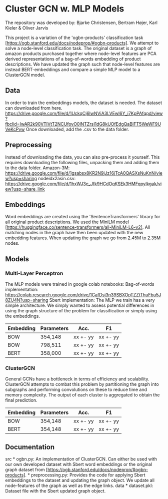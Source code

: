 # Cluster GCN w. MLP Models

The repository was developed by:
Bjarke Christensen, Bertram Højer, Karl Kieler & Oliver Jarvis

This project is a variation of the 'ogbn-products' classification task [https://ogb.stanford.edu/docs/nodeprop/#ogbn-products]. We attempt to solve a node-level classification task. The original dataset is a graph of amazon products purchased together where node-level features are PCA derived representations of a bag-of-words embedding of product descriptions. We have updated the graph such that node-level features are instead BERT-embeddings and compare a simple MLP model to a ClusterGCN model. 

## Data
In order to train the embeddings models, the dataset is needed. The dataset can downloaded from here.
https://drive.google.com/file/d/1UckqCj6lwNViA3LVEwl6Y_i7KpPAfqpd/view?fbclid=IwAR2k90VTIVtT2NCUfovO0lNTZrsI1dG8kUOfEdgQaBIFT5WeWF9UVeKcPyw
Once downloaded, add the .csv to the data folder.

## Preprocessing
Instead of downloading the data, you can also pre-process it yourself.
This requires downloading the following files, unpacking them and adding them to the data folder.
Amazon-3M: https://drive.google.com/file/d/1gsabsx8KR2N9jJz16jTcA0QASXsNuKnN/view?usp=sharing
nodeidx2asin.csv: https://drive.google.com/file/d/1hxWJ3e_Jfk9HCdOqKSEk3HMFqpylkgak/view?usp=share_link

## Embeddings
Word embeddings are created using the 'SentenceTransformers' library for all original product descriptions. We used the MiniLM model [https://huggingface.co/sentence-transformers/all-MiniLM-L6-v2]. All matching nodes in the graph have then been updated with the new embedding features. When updating the graph we go from 2.45M to 2.35M nodes.

## Models
### Multi-Layer Perceptron
The MLP models were trained in google colab notebooks:
Bag-of-words implementation: https://colab.research.google.com/drive/1CafDsj3n39SBXOpTZZtThuFbu5J8ZU4N?usp=sharing
Sbert implementation: 
The MLP we train has a very simple architecture. We simply wanted to assess potential differences in using the graph structure of the problem for classification or simply using the embeddings.

| Embedding | Parameters | Acc.     | F1       |
|-----------|------------|----------|----------|
| BOW       | 354,148    | xx +- yy | xx +- yy |
| BOW       | 798,511    | xx +- yy | xx +- yy |
| BERT      | 358,000    | xx +- yy | xx +- yy |

### ClusterGCN
General GCNs have a bottleneck in terms of efficiency and scalability. ClusterGCN attempts to combat this problem by partitioning the graph into subgraphs and performing convolutions on these to reduce time and memory complexity. The output of each cluster is aggregated to obtain the final prediction. 

| Embedding | Parameters | Acc.     | F1       |
|-----------|------------|----------|----------|
| BOW       | 354,148    | xx +- yy | xx +- yy |
| BERT      | 354,148    | xx +- yy | xx +- yy |

## Documentation
src
    * ogbn.py: An implementation of ClusterGCN. Can either be used with our own developed dataset with Sbert word embeddings or the original graph dataset from [https://ogb.stanford.edu/docs/nodeprop/#ogbn-products].
    * preprocessing.py: Provides the code for applying Sbert embeddings to the dataset and updating the graph object. We update all node-features of the graph as well as the edge links.
data
    * dataset.pkl: Dataset file with the Sbert updated graph object.